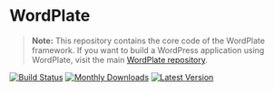 # WordPlate

> **Note:** This repository contains the core code of the WordPlate framework. If you want to build a WordPress application using WordPlate, visit the main [WordPlate repository](https://github.com/wordplate/wordplate).

[![Build Status](https://badgen.net/github/checks/wordplate/framework?label=build&icon=github)](https://github.com/wordplate/framework/actions)
[![Monthly Downloads](https://badgen.net/packagist/dm/wordplate/framework)](https://packagist.org/packages/wordplate/framework/stats)
[![Latest Version](https://badgen.net/packagist/v/wordplate/framework)](https://packagist.org/packages/wordplate/framework)

